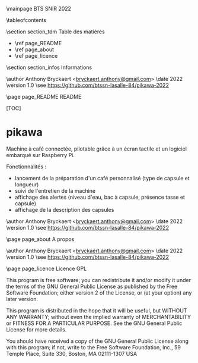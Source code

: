 \mainpage BTS SNIR 2022

\tableofcontents

\section section_tdm Table des matières
- \ref page_README
- \ref page_about
- \ref page_licence

\section section_infos Informations

\author Anthony Bryckaert <<bryckaert.anthony@gmail.com>>
\date 2022
\version 1.0
\see https://github.com/btssn-lasalle-84/pikawa-2022


\page page_README README

[TOC]

# pikawa

Machine à café connectée, pilotable grâce à un écran tactile et un logiciel embarqué sur Raspberry Pi.

Fonctionnalités :

- lancement de la préparation d'un café personnalisé (type de capsule et longueur)
- suivi de l'entretien de la machine
- affichage des alertes (niveau d'eau, bac à capsule, présence tasse et capsule)
- affichage de la description des capsules

\author Anthony Bryckaert <<bryckaert.anthony@gmail.com>>
\date 2022
\version 1.0
\see https://github.com/btssn-lasalle-84/pikawa-2022


\page page_about A propos

\author Anthony Bryckaert <<bryckaert.anthony@gmail.com>>
\date 2022
\version 1.0
\see https://github.com/btssn-lasalle-84/pikawa-2022


\page page_licence Licence GPL

This program is free software; you can redistribute it and/or modify
it under the terms of the GNU General Public License as published by
the Free Software Foundation; either version 2 of the License, or
(at your option) any later version.

This program is distributed in the hope that it will be useful,
but WITHOUT ANY WARRANTY; without even the implied warranty of
MERCHANTABILITY or FITNESS FOR A PARTICULAR PURPOSE. See the
GNU General Public License for more details.

You should have received a copy of the GNU General Public License
along with this program; if not, write to the Free Software
Foundation, Inc., 59 Temple Place, Suite 330, Boston, MA 02111-1307 USA

